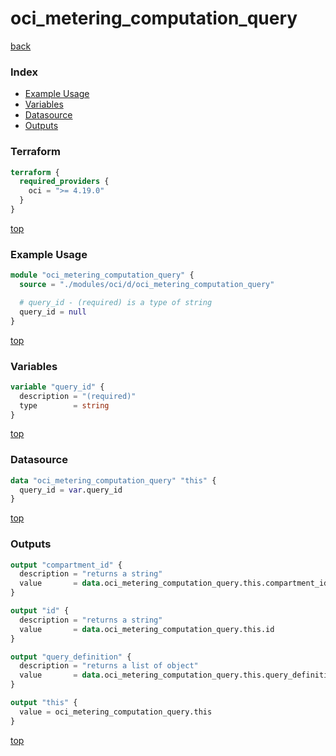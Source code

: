 # oci_metering_computation_query

[back](../oci.md)

### Index

- [Example Usage](#example-usage)
- [Variables](#variables)
- [Datasource](#datasource)
- [Outputs](#outputs)

### Terraform

```terraform
terraform {
  required_providers {
    oci = ">= 4.19.0"
  }
}
```

[top](#index)

### Example Usage

```terraform
module "oci_metering_computation_query" {
  source = "./modules/oci/d/oci_metering_computation_query"

  # query_id - (required) is a type of string
  query_id = null
}
```

[top](#index)

### Variables

```terraform
variable "query_id" {
  description = "(required)"
  type        = string
}
```

[top](#index)

### Datasource

```terraform
data "oci_metering_computation_query" "this" {
  query_id = var.query_id
}
```

[top](#index)

### Outputs

```terraform
output "compartment_id" {
  description = "returns a string"
  value       = data.oci_metering_computation_query.this.compartment_id
}

output "id" {
  description = "returns a string"
  value       = data.oci_metering_computation_query.this.id
}

output "query_definition" {
  description = "returns a list of object"
  value       = data.oci_metering_computation_query.this.query_definition
}

output "this" {
  value = oci_metering_computation_query.this
}
```

[top](#index)